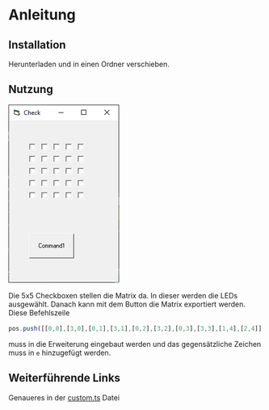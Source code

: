 # Anleitung
## Installation
Herunterladen und in einen Ordner verschieben.
## Nutzung
![](/docs/Creator.PNG)

Die 5x5 Checkboxen stellen die Matrix da. 
In dieser werden die LEDs ausgewählt.
Danach kann mit dem Button die Matrix exportiert werden.
Diese Befehlszeile
```javascript
pos.push([[0,0],[3,0],[0,1],[3,1],[0,2],[3,2],[0,3],[3,3],[1,4],[2,4]])
```
muss in die Erweiterung eingebaut werden und das gegensätzliche Zeichen muss in `e` hinzugefügt werden.
## Weiterführende Links
Genaueres in der [custom.ts](src/roh/custom.ts) Datei
